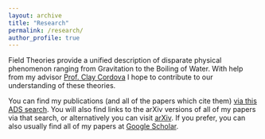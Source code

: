 ```yaml
---
layout: archive
title: "Research"
permalink: /research/
author_profile: true
---
```

 
Field Theories provide a unified description of disparate physical phenomenon ranging from Gravitation to the Boiling of Water. With help from my advisor [Prof. Clay Cordova](https://physics.uchicago.edu/people/profile/clay-cordova/) I hope to contribute to our understanding of these theories. 

You can find my publications (and all of the papers which cite them) [via this ADS search](https://ui.adsabs.harvard.edu/search/filter_author_facet_hier_fq_author=AND&filter_author_facet_hier_fq_author=author_facet_hier%3A%221%2FApte%2C%20A%2FApte%2C%20Anuj%22&fq=%7B!type%3Daqp%20v%3D%24fq_author%7D&fq_author=(author_facet_hier%3A%221%2FApte%2C%20A%2FApte%2C%20Anuj%22)&p_=0&q=author%3A%22Apte%2C%20Anuj%22&sort=date%20desc%2C%20bibcode%20desc). You will also find links to the arXiv versions of all of my papers via that search, or alternatively you can visit [arXiv](https://arxiv.org/search/?query=Apte%2C+Anuj&searchtype=author&abstracts=show&order=-announced_date_first&size=50). If you prefer, you can also usually find all of my papers at [Google Scholar](https://scholar.google.com/citations?hl=en&user=oX_oa18AAAAJ). 

<!--

{% include base_path %}

{% for post in site.publications reversed %}
  {% include archive-single.html %}
{% endfor %}
-->
